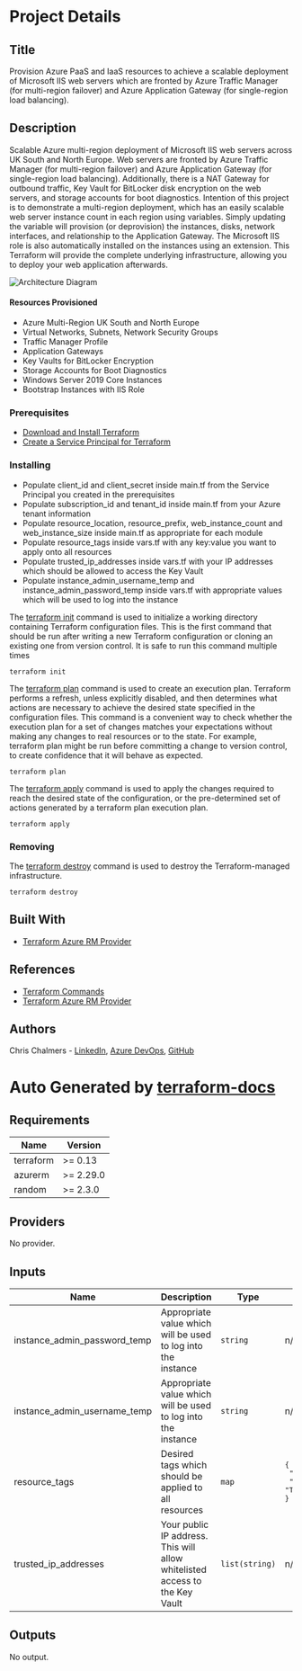 # Project Details

## Title

Provision Azure PaaS and IaaS resources to achieve a scalable deployment of Microsoft IIS web servers which are fronted by Azure Traffic Manager (for multi-region failover) and Azure Application Gateway (for single-region load balancing).

## Description

Scalable Azure multi-region deployment of Microsoft IIS web servers across UK South and North Europe. Web servers are fronted by Azure Traffic Manager (for multi-region failover) and Azure Application Gateway (for single-region load balancing). Additionally, there is a NAT Gateway for outbound traffic, Key Vault for BitLocker disk encryption on the web servers, and storage accounts for boot diagnostics. Intention of this project is to demonstrate a multi-region deployment, which has an easily scalable web server instance count in each region using variables. Simply updating the variable will provision (or deprovision) the instances, disks, network interfaces, and relationship to the Application Gateway. The Microsoft IIS role is also automatically installed on the instances using an extension. This Terraform will provide the complete underlying infrastructure, allowing you to deploy your web application afterwards.

![Architecture Diagram](https://github.com/cbchalmers/Azure-IaaS-TrafficManager-AppGateway-WebServers/blob/master/diagrams/azure-architecture.jpg)

#### Resources Provisioned

* Azure Multi-Region UK South and North Europe
* Virtual Networks, Subnets, Network Security Groups
* Traffic Manager Profile
* Application Gateways
* Key Vaults for BitLocker Encryption
* Storage Accounts for Boot Diagnostics
* Windows Server 2019 Core Instances
* Bootstrap Instances with IIS Role

### Prerequisites

* [Download and Install Terraform](https://www.terraform.io/downloads.html)
* [Create a Service Principal for Terraform](https://www.terraform.io/docs/providers/azurerm/guides/service_principal_client_secret.html#creating-a-service-principal)

### Installing

* Populate client_id and client_secret inside main.tf from the Service Principal you created in the prerequisites
* Populate subscription_id and tenant_id inside main.tf from your Azure tenant information
* Populate resource_location, resource_prefix, web_instance_count and web_instance_size inside main.tf as appropriate for each module
* Populate resource_tags inside vars.tf with any key:value you want to apply onto all resources
* Populate trusted_ip_addresses inside vars.tf with your IP addresses which should be allowed to access the Key Vault
* Populate instance_admin_username_temp and instance_admin_password_temp inside vars.tf with appropriate values which will be used to log into the instance

The [terraform init](https://www.terraform.io/docs/commands/init.html) command is used to initialize a working directory containing Terraform configuration files. This is the first command that should be run after writing a new Terraform configuration or cloning an existing one from version control. It is safe to run this command multiple times

```
terraform init
```

The [terraform plan](https://www.terraform.io/docs/commands/plan.html) command is used to create an execution plan. Terraform performs a refresh, unless explicitly disabled, and then determines what actions are necessary to achieve the desired state specified in the configuration files. This command is a convenient way to check whether the execution plan for a set of changes matches your expectations without making any changes to real resources or to the state. For example, terraform plan might be run before committing a change to version control, to create confidence that it will behave as expected.

```
terraform plan
```

The [terraform apply](https://www.terraform.io/docs/commands/apply.html) command is used to apply the changes required to reach the desired state of the configuration, or the pre-determined set of actions generated by a terraform plan execution plan.

```
terraform apply
```

### Removing

The [terraform destroy](https://www.terraform.io/docs/commands/destroy.html) command is used to destroy the Terraform-managed infrastructure.

```
terraform destroy
```

## Built With

* [Terraform Azure RM Provider](https://www.terraform.io/docs/providers/azurerm/index.html)

## References

* [Terraform Commands](https://www.terraform.io/docs/commands/index.html)
* [Terraform Azure RM Provider](https://www.terraform.io/docs/providers/azurerm/index.html)

## Authors

Chris Chalmers - [LinkedIn](https://uk.linkedin.com/in/chris-chalmers), [Azure DevOps](https://dev.azure.com/cbchalmers/Personal%20Development), [GitHub](https://github.com/cbchalmers)

# Auto Generated by [terraform-docs](https://github.com/terraform-docs/terraform-docs)

## Requirements

| Name | Version |
|------|---------|
| terraform | >= 0.13 |
| azurerm | >= 2.29.0 |
| random | >= 2.3.0 |

## Providers

No provider.

## Inputs

| Name | Description | Type | Default | Required |
|------|-------------|------|---------|:--------:|
| instance_admin_password_temp | Appropriate value which will be used to log into the instance | `string` | n/a | yes |
| instance_admin_username_temp | Appropriate value which will be used to log into the instance | `string` | n/a | yes |
| resource_tags | Desired tags which should be applied to all resources | `map` | <pre>{<br>  "Environment": "Development",<br>  "ProvisionedWith": "Terraform"<br>}</pre> | no |
| trusted_ip_addresses | Your public IP address. This will allow whitelisted access to the Key Vault | `list(string)` | n/a | yes |

## Outputs

No output.

